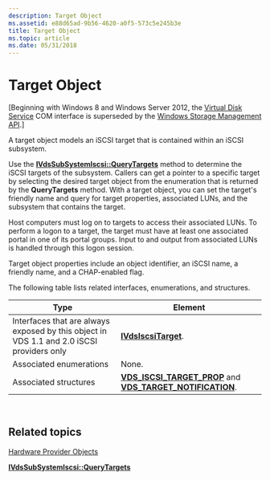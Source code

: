 ```yaml
---
description: Target Object
ms.assetid: e88d65ad-9b56-4620-a0f5-573c5e245b3e
title: Target Object
ms.topic: article
ms.date: 05/31/2018
---
```


# Target Object

\[Beginning with Windows 8 and Windows Server 2012, the [Virtual Disk Service](virtual-disk-service-portal.md) COM interface is superseded by the [Windows Storage Management API](/windows-hardware/drivers/storage/windows-storage-management-api-portal).\]

A target object models an iSCSI target that is contained within an iSCSI subsystem.

Use the [**IVdsSubSystemIscsi::QueryTargets**](/windows/desktop/api/Vds/nf-vds-ivdssubsystemiscsi-querytargets) method to determine the iSCSI targets of the subsystem. Callers can get a pointer to a specific target by selecting the desired target object from the enumeration that is returned by the **QueryTargets** method. With a target object, you can set the target's friendly name and query for target properties, associated LUNs, and the subsystem that contains the target.

Host computers must log on to targets to access their associated LUNs. To perform a logon to a target, the target must have at least one associated portal in one of its portal groups. Input to and output from associated LUNs is handled through this logon session.

Target object properties include an object identifier, an iSCSI name, a friendly name, and a CHAP-enabled flag.

The following table lists related interfaces, enumerations, and structures.



| Type                                                                                      | Element                                                                                                                     |
|-------------------------------------------------------------------------------------------|-----------------------------------------------------------------------------------------------------------------------------|
| Interfaces that are always exposed by this object in VDS 1.1 and 2.0 iSCSI providers only | [**IVdsIscsiTarget**](/windows/desktop/api/Vds/nn-vds-ivdsiscsitarget).                                                                                 |
| Associated enumerations                                                                   | None.                                                                                                                       |
| Associated structures                                                                     | [**VDS\_ISCSI\_TARGET\_PROP**](/windows/desktop/api/Vds/ns-vds-vds_iscsi_target_prop) and [**VDS\_TARGET\_NOTIFICATION**](/windows/desktop/api/Vds/ns-vds-vds_target_notification). |



 

## Related topics

<dl> <dt>

[Hardware Provider Objects](hardware-provider-objects.md)
</dt> <dt>

[**IVdsSubSystemIscsi::QueryTargets**](/windows/desktop/api/Vds/nf-vds-ivdssubsystemiscsi-querytargets)
</dt> </dl>

 

 
